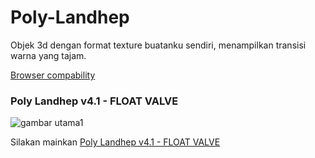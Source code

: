 # Poly-Landhep  
  
Objek 3d dengan format texture buatanku sendiri, menampilkan transisi warna yang tajam.

[Browser compability](https://developer.mozilla.org/en-US/docs/Web/API/WebGPU_API#browser_compatibility)
  
### Poly Landhep v4.1 - FLOAT VALVE
![gambar utama1](Poly%20Landhep/assetv4.1/ledeng2/FLOAT%20VALVE.png)
  
Silakan mainkan [Poly Landhep v4.1 - FLOAT VALVE](https://angkasamuhammad.github.io/Poly-Landhep/Poly%20Landhep/v4.1/Poly%20Landhep%20v4.1.html?resource=../asset4.1/ledeng2/reso.json&encoder=../asset4.1/ledeng2/enco.json&controller=../asset4.1/ledeng2/cont.json)  
